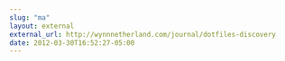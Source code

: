 ```yaml
---
slug: "ma"
layout: external
external_url: http://wynnnetherland.com/journal/dotfiles-discovery
date: 2012-03-30T16:52:27-05:00
---
```

